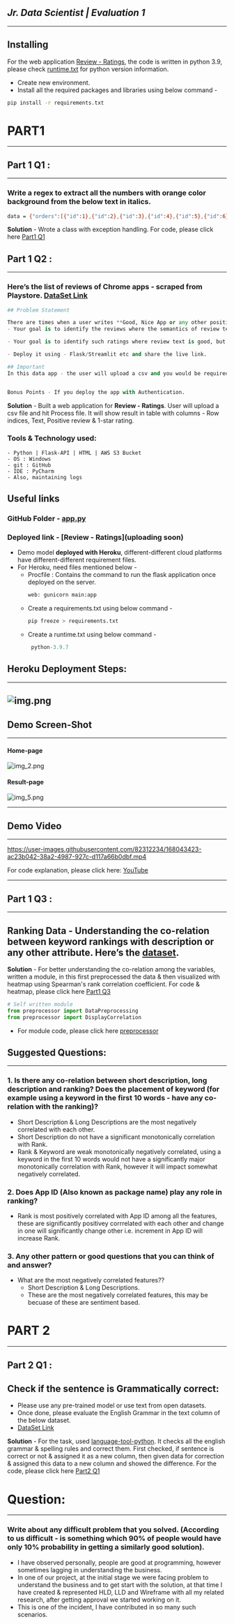 *Jr. Data Scientist | Evaluation 1*
-
---

Installing
-
For the web application [Review - Ratings](link), the code is written in python 3.9, please check [runtime.txt](https://github.com/VkasRajpurohit/Jr-Data-Scientist-Evaluation1/blob/main/Part1/Que_2/runtime.txt) for python version information.

- Create new environment.
- Install all the required packages and libraries using below command -  
```bash
pip install -r requirements.txt
```


# PART1

---
Part 1 Q1 :
-
---
### Write a regex to extract all the numbers with orange color background from the below text in italics.

```bash
data = {"orders":[{"id":1},{"id":2},{"id":3},{"id":4},{"id":5},{"id":6},{"id":7},{"id":8},{"id":9},{"id":10},{"id":11},{"id":648},{"id":649},{"id":650},{"id":651},{"id":652},{"id":653}],"errors":[{"code":3,"message":"[PHP Warning #2] count(): Parameter must be an array or an object that implements Countable (153)"}]}
```
**Solution** - Wrote a class with exception handling. For code, please click here [Part1 Q1](https://github.com/VkasRajpurohit/Jr-Data-Scientist-Evaluation1/tree/main/Part1/Que_1)




Part 1 Q2 :
-
---

### Here’s the list of reviews of Chrome apps - scraped from Playstore.  [DataSet Link](https://drive.google.com/file/d/1SuiFw4MYxOBlqsRgyXLfch28-gzx8bX6/view)

```python
## Problem Statement 

There are times when a user writes **Good, Nice App or any other positive text**, in the review and gives 1-star rating. 
- Your goal is to identify the reviews where the semantics of review text does not match rating. 

- Your goal is to identify such ratings where review text is good, but rating is negative- so that the support team can point this to users. 

- Deploy it using - Flask/Streamlit etc and share the live link. 

## Important
In this data app - the user will upload a csv and you would be required to display the reviews where the content doesn’t match ratings. This csv will be in the same format as the DataSet Link


Bonus Points - If you deploy the app with Authentication. 
```

**Solution** - Built a web application for **Review - Ratings**. User will upload a csv file and hit Process file. It will show result in table with columns - Row indices, Text, Positive review & 1-star rating.

### Tools & Technology used: 

```
- Python | Flask-API | HTML | AWS S3 Bucket
- OS : Windows
- git : GitHub
- IDE : PyCharm
- Also, maintaining logs
```
## Useful links

### GitHub Folder - [app.py](https://github.com/VkasRajpurohit/Jr-Data-Scientist-Evaluation1/tree/main/Part1/Que_2)

### Deployed link - [Review - Ratings](uploading soon)

  
- Demo model **deployed with Heroku**, different-different cloud platforms have different-different requirement files.
- For Heroku, need files mentioned below -
  - Procfile : Contains the command to run the flask application once deployed on the server.
    ```python
    web: gunicorn main:app
    ```
  - Create a requirements.txt using below command -
    ```python 
    pip freeze > requirements.txt
    ```
  - Create a runtime.txt using below command -  
    ```python
     python-3.9.7
     ```

Heroku Deployment Steps:
-
---
![img.png](img_1.png)
---




Demo Screen-Shot
-
---
#### Home-page
![img_2.png](img_2.png)

#### Result-page
![img_5.png](img_5.png)

---

Demo Video
-
---
https://user-images.githubusercontent.com/82312234/168043423-ac23b042-38a2-4987-927c-d117a66b0dbf.mp4


For code explanation, please click here:  [YouTube](https://www.youtube.com/watch?v=VweY5Y37BNk)

---



Part 1  Q3 :
-
---
Ranking Data - Understanding the co-relation between keyword rankings with description or any other attribute. Here’s the [dataset](https://drive.google.com/file/d/1yuDyU7EjJ8Nai83FDdIF2w4inm17NzBF/view). 
-
**Solution**  - For better understanding the co-relation among the variables, written a module, in this first preprocessed the data & then visualized with heatmap using Spearman's rank correlation coefficient. For code & heatmap, please click here [Part1 Q3](https://github.com/VkasRajpurohit/Jr-Data-Scientist-Evaluation1/tree/main/Part1/Que_3)

```python
# Self written module
from preprocessor import DataPreprocessing
from preprocessor import DisplayCorrelation
```
- For module code, please click here [preprocessor](https://github.com/VkasRajpurohit/Jr-Data-Scientist-Evaluation1/blob/main/Part1/Que_3/preprocessor.py)

## Suggested Questions:

---
### 1. Is there any co-relation between short description, long description and ranking? Does the placement of keyword (for example using a keyword in the first 10 words - have any co-relation with the ranking)?

- Short Description & Long Descriptions are the most negatively correlated with each other.
- Short Description do not have a significant monotonically correlation with Rank.
- Rank & Keyword are weak monotonically negatively correlated, using a keyword in the first 10 words would not have a significantly major monotonically correlation with Rank, however it will impact somewhat negatively correlated.


### 2. Does App ID (Also known as package name) play any role in ranking?  

- Rank is most positively correlated with App ID among all the features, these are significantly positivey corrrelated with each other and change in one will significantly change other i.e. increment in App ID will increase Rank.


### 3. Any other pattern or good questions that you can think of and answer?

- What are the most negatively correlated features??
  - Short Description & Long Descriptions.
  - These are the most negatively correlated features, this may be becuase of these are sentiment based.


# PART 2

---
## Part 2  Q1 :

## Check if the sentence is Grammatically correct: 

- Please use any pre-trained model or use text from open datasets. 
- Once done, please evaluate the English Grammar in the text column of the below dataset.
- [DataSet Link](https://drive.google.com/file/d/1LTI5KNqPrtxrYRgJk2AxI30KgYyNcRpD/view)


**Solution**  - For the task, used [language-tool-python](https://pypi.org/project/language-tool-python/). It checks all the english grammar & spelling rules and correct them. First checked, if sentence is correct or not & assigned it as a new column, then given data for correction & assigned this data to a new column and showed the difference. For the code, please click here [Part2 Q1](https://github.com/VkasRajpurohit/Jr-Data-Scientist-Evaluation1/tree/main/Part2)

# Question:

---
### Write about any difficult problem that you solved. (According to us difficult - is something which 90% of people would have only 10% probability in getting a similarly good solution).

- I have observed personally, people are good at programming, however sometimes lagging in understanding the business.
- In one of our project, at the initial stage we were facing problem to understand the business and to get start with the solution, at that time I have created & represented HLD, LLD and Wireframe with all my related research, after getting approval we started working on it.
- This is one of the incident, I have contributed in so many such scenarios.